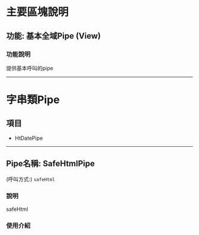 # 主要區塊說明
## 功能: 基本全域Pipe (View)


### 功能說明
提供基本呼叫的pipe


---

# 字串類Pipe
## 項目
* HtDatePipe

---
## Pipe名稱: SafeHtmlPipe
(呼叫方式:) `
safeHtml
`

### 說明
safeHtml

### 使用介紹


